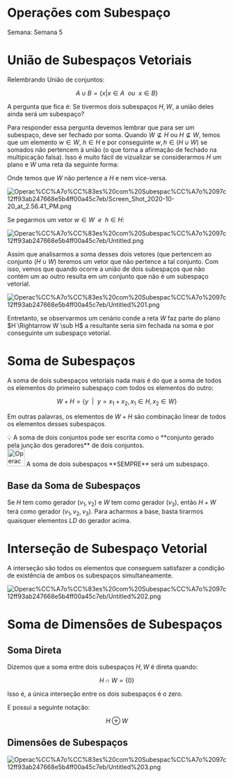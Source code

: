 # Operações com Subespaço

Semana: Semana 5

# União de Subespaços Vetoriais

Relembrando União de conjuntos:

$$
A \cup B = \{x |x\in A \:\:ou\:\: x\in B \}
$$

A pergunta que fica é: Se tivermos dois subespaços $H,W$, a união deles ainda será um subespaço?

Para responder essa pergunta devemos lembrar que para ser um subespaço, deve ser fechado por soma. Quando  $W \nsubseteq H$ ou $H \nsubseteq W$, temos que um elemento $w \in W$, $h\in H$ e por conseguinte $w,h \in (H\cup W)$ se somados não pertencem à união (o que torna a afirmação de fechado na multipicação falsa).  Isso é muito fácil de vizualizar se considerarmos $H$ um plano e $W$ uma reta da seguinte forma:

Onde temos que $W$ não pertence a $H$ e nem vice-versa.

![Operac%CC%A7o%CC%83es%20com%20Subespac%CC%A7o%2097c12ff93ab247668e5b4ff00a45c7eb/Screen_Shot_2020-10-20_at_2.56.41_PM.png](Operac%CC%A7o%CC%83es%20com%20Subespac%CC%A7o%2097c12ff93ab247668e5b4ff00a45c7eb/Screen_Shot_2020-10-20_at_2.56.41_PM.png)

Se pegarmos um vetor $w \in W \:\:e \:\: h\in H$:

![Operac%CC%A7o%CC%83es%20com%20Subespac%CC%A7o%2097c12ff93ab247668e5b4ff00a45c7eb/Untitled.png](Operac%CC%A7o%CC%83es%20com%20Subespac%CC%A7o%2097c12ff93ab247668e5b4ff00a45c7eb/Untitled.png)

Assim que analisarmos a soma desses dois vetores (que pertencem ao conjunto $(H\cup W)$ teremos um vetor que não pertence a tal conjunto. Com isso, vemos que quando ocorre a união de dois subespaços que não contém um ao outro resulta em um conjunto que não é um subespaço vetorial.

![Operac%CC%A7o%CC%83es%20com%20Subespac%CC%A7o%2097c12ff93ab247668e5b4ff00a45c7eb/Untitled%201.png](Operac%CC%A7o%CC%83es%20com%20Subespac%CC%A7o%2097c12ff93ab247668e5b4ff00a45c7eb/Untitled%201.png)

Entretanto, se observarmos um cenário conde a reta $W$ faz parte do plano $H \Rightarrow W \sub H$ a resultante seria sim fechada na soma e por conseguinte um subespaço vetorial.

# Soma de Subespaços

A soma de dois subespaços vetoriais nada mais é do que a soma de todos os elementos do primeiro subespaço com todos os elementos do outro:

$$
W+H = \{y \:\: | \:\: y = x_1+x_2, x_1 \in H,x_2\in W\}
$$

Em outras palavras, os elementos de $W+H$ são combinação linear de todos os elementos desses subespaços.

 

<aside>
💡 A soma de dois conjuntos pode ser escrita como o **conjunto gerado pela junção dos geradores** de dois conjuntos.

</aside>

<aside>
<img src="Operac%CC%A7o%CC%83es%20com%20Subespac%CC%A7o%2097c12ff93ab247668e5b4ff00a45c7eb/a6ada7178c8b6b762e47f8ff1f841cfa.gif" alt="Operac%CC%A7o%CC%83es%20com%20Subespac%CC%A7o%2097c12ff93ab247668e5b4ff00a45c7eb/a6ada7178c8b6b762e47f8ff1f841cfa.gif" width="40px" /> A soma de dois subespaços **SEMPRE** será um subespaço.

</aside>

## Base da Soma de Subespaços

Se $H$  tem como gerador $(v_1,v_2)$ e $W$ tem como gerador $(v_3)$, então $H+W$ terá como gerador $(v_1,v_2,v_3)$. Para acharmos a base, basta tirarmos quaisquer elementos $LD$  do gerador acima.

# Interseção de Subespaço Vetorial

A interseção são todos os elementos que conseguem satisfazer a condição de existência de ambos os subespaços simultaneamente.

![Operac%CC%A7o%CC%83es%20com%20Subespac%CC%A7o%2097c12ff93ab247668e5b4ff00a45c7eb/Untitled%202.png](Operac%CC%A7o%CC%83es%20com%20Subespac%CC%A7o%2097c12ff93ab247668e5b4ff00a45c7eb/Untitled%202.png)

# Soma de Dimensões de Subespaços

## Soma Direta

Dizemos que a soma entre dois subespaços $H,W$ é direta quando:

$$
H \cap W = \{0\}
$$

Isso é, a única interseção entre os dois subespaços é o zero.

E possui a seguinte notação:

$$
H \oplus W
$$

## Dimensões de Subespaços

![Operac%CC%A7o%CC%83es%20com%20Subespac%CC%A7o%2097c12ff93ab247668e5b4ff00a45c7eb/Untitled%203.png](Operac%CC%A7o%CC%83es%20com%20Subespac%CC%A7o%2097c12ff93ab247668e5b4ff00a45c7eb/Untitled%203.png)